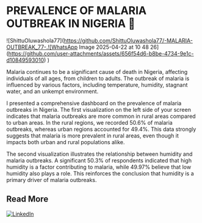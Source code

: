 # PREVALENCE OF MALARIA OUTBREAK IN NIGERIA :test_tube:
![ShittuOluwashola77](https://github.com/ShittuOluwashola77/-MALARIA-OUTBREAK_77-.![WhatsApp Image 2025-04-22 at 10 48 26](https://github.com/user-attachments/assets/656f54d6-b8be-4734-9e1c-d10849593010)
)

Malaria continues to be a significant cause of death in Nigeria, affecting individuals of all ages, from children to adults. The outbreak of malaria is influenced by various factors, including temperature, humidity, stagnant water, and an unkempt environment.

I presented a comprehensive dashboard on the prevalence of malaria outbreaks in Nigeria. The first visualization on the left side of your screen indicates that malaria outbreaks are more common in rural areas compared to urban areas. In the rural regions, we recorded 50.6% of malaria outbreaks, whereas urban regions accounted for 49.4%. This data strongly suggests that malaria is more prevalent in rural areas, even though it impacts both urban and rural populations alike.

The second visualization illustrates the relationship between humidity and malaria outbreaks. A significant 50.3% of respondents indicated that high humidity is a factor contributing to malaria, while 49.97% believe that low humidity also plays a role. This reinforces the conclusion that humidity is a primary driver of malaria outbreaks.

## Read More
[![LinkedIn](https://img.shields.io/badge/LinkedIn-Profile-blue)](https://www.linkedin.com/posts/shittu-oluwashola-b15410350_malaria-continues-to-be-a-significant-cause-activity-7302014077332029440-szCu?utm_source=share&utm_medium=member_android&rcm=ACoAAFegR0EB31k7tekqG4HW7PxyqVB3kr3O8zU)

